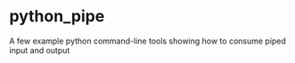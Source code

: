 # python_pipe
A few example python command-line tools showing how to consume piped input and output
